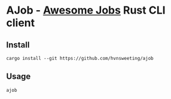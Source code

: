 # AJob - [Awesome Jobs](https://github.com/awesome-jobs/vietnam/) Rust CLI client

## Install

```
cargo install --git https://github.com/hvnsweeting/ajob
```

## Usage

```
ajob
```
